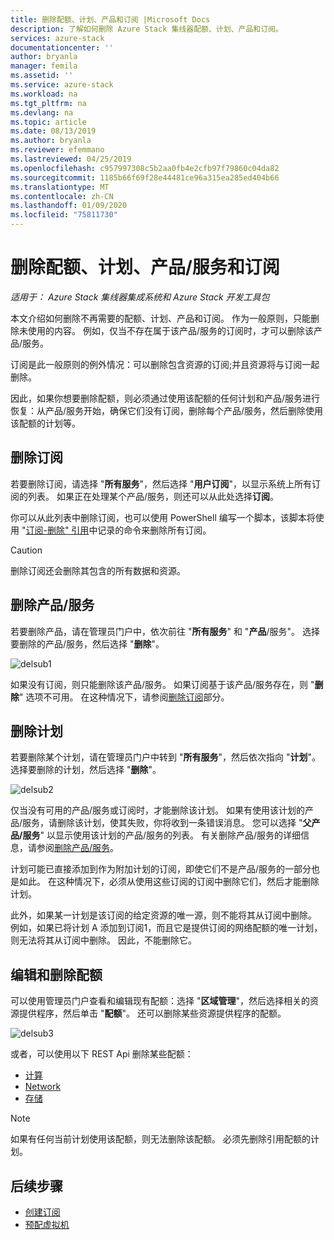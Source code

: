 ```yaml
---
title: 删除配额、计划、产品和订阅 |Microsoft Docs
description: 了解如何删除 Azure Stack 集线器配额、计划、产品和订阅。
services: azure-stack
documentationcenter: ''
author: bryanla
manager: femila
ms.assetid: ''
ms.service: azure-stack
ms.workload: na
ms.tgt_pltfrm: na
ms.devlang: na
ms.topic: article
ms.date: 08/13/2019
ms.author: bryanla
ms.reviewer: efemmano
ms.lastreviewed: 04/25/2019
ms.openlocfilehash: c957997308c5b2aa0fb4e2cfb97f79860c04da82
ms.sourcegitcommit: 1185b66f69f28e44481ce96a315ea285ed404b66
ms.translationtype: MT
ms.contentlocale: zh-CN
ms.lasthandoff: 01/09/2020
ms.locfileid: "75811730"
---
```

# <a name="delete-quotas-plans-offers-and-subscriptions"></a>删除配额、计划、产品/服务和订阅

*适用于： Azure Stack 集线器集成系统和 Azure Stack 开发工具包*

本文介绍如何删除不再需要的配额、计划、产品和订阅。 作为一般原则，只能删除未使用的内容。 例如，仅当不存在属于该产品/服务的订阅时，才可以删除该产品/服务。

订阅是此一般原则的例外情况：可以删除包含资源的订阅;并且资源将与订阅一起删除。

因此，如果你想要删除配额，则必须通过使用该配额的任何计划和产品/服务进行恢复：从产品/服务开始，确保它们没有订阅，删除每个产品/服务，然后删除使用该配额的计划等。

## <a name="delete-a-subscription"></a>删除订阅

若要删除订阅，请选择 "**所有服务**"，然后选择 "**用户订阅**"，以显示系统上所有订阅的列表。 如果正在处理某个产品/服务，则还可以从此处选择**订阅**。

你可以从此列表中删除订阅，也可以使用 PowerShell 编写一个脚本，该脚本将使用 "[订阅-删除" 引用](/rest/api/azurestack/subscriptions/delete)中记录的命令来删除所有订阅。

> [!CAUTION]
> 删除订阅还会删除其包含的所有数据和资源。

## <a name="delete-an-offer"></a>删除产品/服务

若要删除产品，请在管理员门户中，依次前往 "**所有服务**" 和 "**产品**/服务"。 选择要删除的产品/服务，然后选择 "**删除**"。

![delsub1](media/azure-stack-delete-offer/delsub1.png)

如果没有订阅，则只能删除该产品/服务。 如果订阅基于该产品/服务存在，则 "**删除**" 选项不可用。 在这种情况下，请参阅[删除订阅](#delete-a-subscription)部分。

## <a name="delete-a-plan"></a>删除计划

若要删除某个计划，请在管理员门户中转到 "**所有服务**"，然后依次指向 "**计划**"。 选择要删除的计划，然后选择 "**删除**"。

![delsub2](media/azure-stack-delete-offer/delsub2.png)

仅当没有可用的产品/服务或订阅时，才能删除该计划。 如果有使用该计划的产品/服务，请删除该计划，使其失败，你将收到一条错误消息。 您可以选择 "**父产品/服务**" 以显示使用该计划的产品/服务的列表。 有关删除产品/服务的详细信息，请参阅[删除产品/服务](#delete-an-offer)。

计划可能已直接添加到作为附加计划的订阅，即使它们不是产品/服务的一部分也是如此。 在这种情况下，必须从使用这些订阅的订阅中删除它们，然后才能删除计划。

此外，如果某一计划是该订阅的给定资源的唯一源，则不能将其从订阅中删除。 例如，如果已将计划 A 添加到订阅1，而且它是提供订阅的网络配额的唯一计划，则无法将其从订阅中删除。 因此，不能删除它。

## <a name="edit-and-delete-a-quota"></a>编辑和删除配额

可以使用管理员门户查看和编辑现有配额：选择 "**区域管理**"，然后选择相关的资源提供程序，然后单击 "**配额**"。 还可以删除某些资源提供程序的配额。

![delsub3](media/azure-stack-delete-offer/delsub3.png)

或者，可以使用以下 REST Api 删除某些配额：

- [计算](/rest/api/azurestack/quotas%20(compute)/delete)
- [Network](/rest/api/azurestack/quotas%20(network)/delete)
- [存储](/rest/api/azurestack/storagequotas/delete)

> [!NOTE]
> 如果有任何当前计划使用该配额，则无法删除该配额。 必须先删除引用配额的计划。

## <a name="next-steps"></a>后续步骤

- [创建订阅](azure-stack-subscribe-plan-provision-vm.md)
- [预配虚拟机](../user/azure-stack-create-vm-template.md)